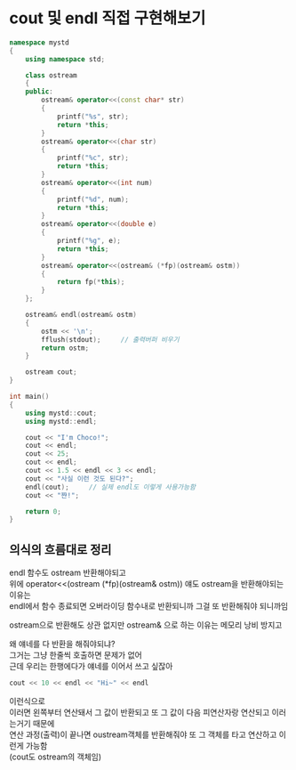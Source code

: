 # cout 및 endl 직접 구현해보기

```cpp
namespace mystd
{
    using namespace std;

    class ostream
    {
    public:
        ostream& operator<<(const char* str)
        {
            printf("%s", str);
            return *this;
        }
        ostream& operator<<(char str)
        {
            printf("%c", str);
            return *this;
        }
        ostream& operator<<(int num)
        {
            printf("%d", num);
            return *this;
        }
        ostream& operator<<(double e)
        {
            printf("%g", e);
            return *this;
        }
        ostream& operator<<(ostream& (*fp)(ostream& ostm))
        {
            return fp(*this);
        }
    };

    ostream& endl(ostream& ostm)
    {
        ostm << '\n';
        fflush(stdout);     // 출력버퍼 비우기
        return ostm;
    }

    ostream cout;
}

int main()
{
    using mystd::cout;
    using mystd::endl;

    cout << "I'm Choco!";
    cout << endl;
    cout << 25;
    cout << endl;
    cout << 1.5 << endl << 3 << endl;
    cout << "사실 이런 것도 된다?";
    endl(cout);     // 실제 endl도 이렇게 사용가능함
    cout << "쨘!";

    return 0;
}
```

## 의식의 흐름대로 정리

endl 함수도 ostream 반환해야되고  
위에 operator<<(ostream (\*fp)(ostream& ostm)) 얘도 ostream을 반환해야되는 이유는  
endl에서 함수 종료되면 오버라이딩 함수내로 반환되니까 그걸 또 반환해줘야 되니까임  

ostream으로 반환해도 상관 없지만 ostream& 으로 하는 이유는 메모리 낭비 방지고  

왜 얘네를 다 반환을 해줘야되냐?   
그거는 그냥 한줄씩 호출하면 문제가 없어  
근데 우리는 한행에다가 얘네를 이어서 쓰고 싶잖아  
```cpp
cout << 10 << endl << "Hi~" << endl
```
이런식으로  
이러면 왼쪽부터 연산돼서 그 값이 반환되고 또 그 값이 다음 피연산자랑 연산되고 이러는거기 때문에  
연산 과정(출력)이 끝나면 oustream객체를 반환해줘야 또 그 객체를 타고 연산하고 이런게 가능함  
(cout도 ostream의 객체임)  
